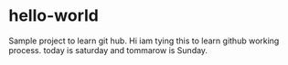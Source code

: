 # hello-world
Sample project to learn git hub.
Hi iam tying this to learn github working process.
today is saturday and tommarow is Sunday.
